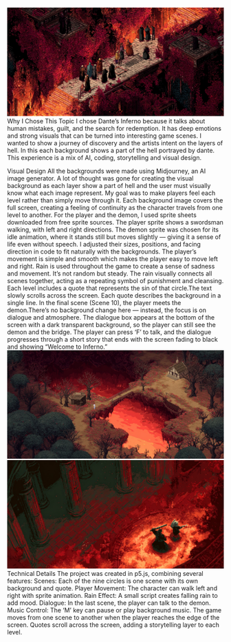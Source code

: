 ![bg](Images/fraud.jpeg)
Why I Chose This Topic
I chose Dante’s Inferno because it talks about human mistakes, guilt, and the search for redemption. It has deep emotions and strong visuals that can be turned into interesting game scenes. I wanted to show a journey of discovery and the artists intent on the layers of hell. In this each background shows a part of the hell portrayed by dante. This experience is a mix of AI, coding, storytelling and visual design.

Visual Design
All the backgrounds were made using Midjourney, an AI image generator. A lot of thought was gone for creating the visual background as each layer show a part of hell and the user must visually know what each image represent. My goal was to make players feel each level rather than simply move through it. Each background image covers the full screen, creating a feeling of continuity as the character travels from one level to another. For the player and the demon, I used sprite sheets downloaded from free sprite sources. The player sprite shows a swordsman walking, with left and right directions. The demon sprite was chosen for its idle animation, where it stands still but moves slightly — giving it a sense of life even without speech. I adjusted their sizes, positions, and facing direction in code to fit naturally with the backgrounds. The player’s movement is simple and smooth which makes the player easy to move left and right. Rain is used throughout the game to create a sense of sadness and movement. It’s not random but steady. The rain visually connects all scenes together, acting as a repeating symbol of punishment and cleansing. Each level includes a quote that represents the sin of that circle.The text slowly scrolls across the screen. Each quote describes the background in a single line. In the final scene (Scene 10), the player meets the demon.There’s no background change here — instead, the focus is on dialogue and atmosphere. The dialogue box appears at the bottom of the screen with a dark transparent background, so the player can still see the demon and the bridge. The player can press ‘F’ to talk, and the dialogue progresses through a short story that ends with the screen fading to black and showing “Welcome to Inferno.”
![bg](Images/limbo.jpeg)
![bg](Images/treachery.jpeg)
Technical Details
The project was created in p5.js, combining several features:
Scenes: Each of the nine circles is one scene with its own background and quote.
Player Movement: The character can walk left and right with sprite animation.
Rain Effect: A small script creates falling rain to add mood.
Dialogue: In the last scene, the player can talk to the demon.
Music Control: The ‘M’ key can pause or play background music.
The game moves from one scene to another when the player reaches the edge of the screen. Quotes scroll across the screen, adding a storytelling layer to each level.